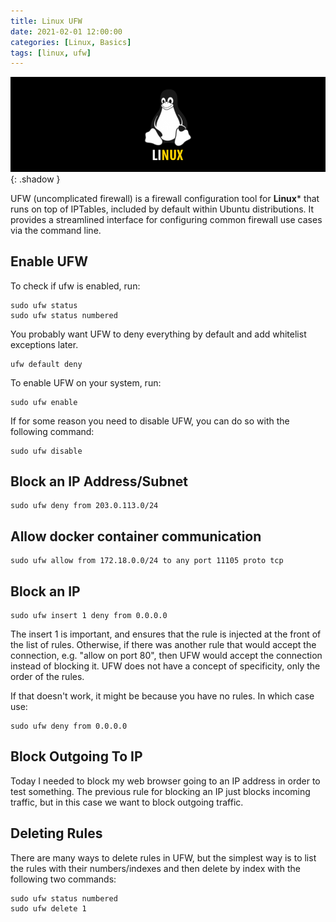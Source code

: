```yaml
---
title: Linux UFW
date: 2021-02-01 12:00:00
categories: [Linux, Basics]
tags: [linux, ufw]
---
```

<script defer data-domain="senad-d.github.io" src="https://plus.seki.ink/js/script.js"></script>
![](https://github.com/senad-d/senad-d.github.io/blob/main/_media/images/linux-banner.png?raw=true){: .shadow }

UFW (uncomplicated firewall) is a firewall configuration tool for **Linux*** that runs on top of IPTables, included by default within Ubuntu distributions. It provides a streamlined interface for configuring common firewall use cases via the command line.

## Enable UFW

To check if ufw is enabled, run:
```shell
sudo ufw status
sudo ufw status numbered
```
You probably want UFW to deny everything by default and add whitelist exceptions later.
```shell
ufw default deny
```

To enable UFW on your system, run:
```shell
sudo ufw enable
```

If for some reason you need to disable UFW, you can do so with the following command:
```shell
sudo ufw disable
```

## Block an IP Address/Subnet

```shell
sudo ufw deny from 203.0.113.0/24
```

## Allow docker container communication

```shell
sudo ufw allow from 172.18.0.0/24 to any port 11105 proto tcp
```

## Block an IP
```shell
sudo ufw insert 1 deny from 0.0.0.0
```
The insert 1 is important, and ensures that the rule is injected at the front of the list of rules. Otherwise, if there was another rule that would accept the connection, e.g. "allow on port 80", then UFW would accept the connection instead of blocking it. UFW does not have a concept of specificity, only the order of the rules.

If that doesn't work, it might be because you have no rules. In which case use:
```shell
sudo ufw deny from 0.0.0.0
```
## Block Outgoing To IP
Today I needed to block my web browser going to an IP address in order to test something. The previous rule for blocking an IP just blocks incoming traffic, but in this case we want to block outgoing traffic.

## Deleting Rules
There are many ways to delete rules in UFW, but the simplest way is to list the rules with their numbers/indexes and then delete by index with the following two commands:

```shell
sudo ufw status numbered
sudo ufw delete 1
```